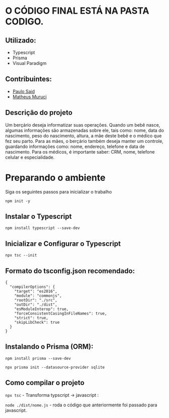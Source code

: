 # O CÓDIGO FINAL ESTÁ NA PASTA CODIGO.

## Utilizado:

- Typescript
- Prisma
- Visual Paradigm

## Contribuintes:

- [Paulo Said](https://github.com/PauloSaid)
- [Matheus Muruci](https://github.com/Matheusmslopes)

## Descrição do projeto

Um berçário deseja informatizar suas operações. Quando um bebê nasce, algumas informações são armazenadas sobre ele, tais como: nome, data do nascimento, peso do nascimento, altura, a mãe deste bebê e o médico que fez seu parto. Para as mães, o berçário também deseja manter um controle, guardando informações como: nome, endereço, telefone e data de nascimento. Para os médicos, é importante saber: CRM, nome, telefone celular e especialidade.



# Preparando o ambiente

Siga os seguintes passos para inicializar o trabalho

```npm init -y```

## Instalar o Typescript

```npm install typescript --save-dev```

## Inicializar e Configurar o Typescript

```npx tsc --init```

## Formato do tsconfig.json recomendado:

```{
{
  "compilerOptions": {
    "target": "es2016",
    "module": "commonjs",
    "rootDir": "./src",
    "outDir": "./dist",
    "esModuleInterop": true,
    "forceConsistentCasingInFileNames": true,
    "strict": true,
    "skipLibCheck": true
  }
}
```

## Instalando o Prisma (ORM):

```npm install prisma --save-dev```

```npx prisma init --datasource-provider sqlite```

## Como compilar o projeto

```npx tsc``` - Transforma typscript -> javascript :

```node ./dist/nome.js``` - roda o código que anteriormente foi passado para javascript.
